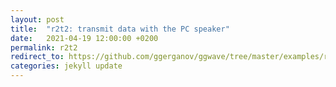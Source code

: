 ```yaml
---
layout: post
title:  "r2t2: transmit data with the PC speaker"
date:   2021-04-19 12:00:00 +0200
permalink: r2t2
redirect_to: https://github.com/ggerganov/ggwave/tree/master/examples/r2t2
categories: jekyll update
---
```

